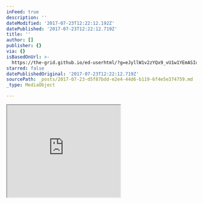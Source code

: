 ```yaml
---
inFeed: true
description: ''
dateModified: '2017-07-23T12:22:12.192Z'
datePublished: '2017-07-23T12:22:12.719Z'
title: ''
author: []
publisher: {}
via: {}
isBasedOnUrl: >-
  https://the-grid.github.io/ed-userhtml/?g=eJyllW1v2zYQx9_vU1w1YEmASIqR1nUcO4ATp62WrQmSeEMwDAVNnSUmFCmQlDV32Hff6bFKtuzN3tjiw93_7vg7cvZmeX1x_3BzCanL5BnAd3ClrUID54WxDoWahU44ifUSwCxDx4CnzFh0c291_8GfePXaLEyRxc3nG9-Hc5S6BGHBpQhCCSeYFF-ZE1qBVSLP0cFGG8h28EEYXDOLkBv9iNwFEDkohZSwZWZX70LG024ZfL-RsdyI3IE1fO6lzuV2GoZlWQaJdaTDA66zcNP6frThcTAO3vYTwaP1zmZh42Por8k0DCHqgsZvEVZLFBRwrTYigTn82dSF5eIKd1PwFtFXdrdb3LjP2crqd24xiSfHW_ajTJafFl_eXrz_dJk8fH7wDlu7wqVLnTGhyLYaFMIfT0aTTdDFyfK8SqQziJlj1fTq9iey6LL-V0uhh4bWacMSPC_4E7qXYiRic-2G-zO0liVCJXeoYjRRTDbvTsYno_HReHT8_sSrt_11Wv_1Re0PGhd5vt9U6eC04WNY6oqQewKD6xhh3aDSmzbMWJEoXygCIU4qVozO-nNYRVDiOvhPEnis-lLUKEixtv3xFyIcBUfB0WDin0QQ71KoJ3C7HOeewz9cyK31wKCce9btJNoU0XmQGtz8H-Xaa9hpttkMVB_ZljWzXrupprAQFy84hLpskborOKcDXBk5hT2pkwTjSAVVj-8dPt95nVctaafwWzdfsX-XIxebXdVyW0HHb2GnCyiZorA06M2GbgiaoRAsLQa9aZ92hVfwUetE4oI-b1o_wc3t9S_R8vL2S7Q8fMXqktpBvmbU2fzeW1O092gyS1EBBbMVHKEwEjhTRBbYOhOBMTAVN7eKTQm3IifiatAawPocnG7LNqsS9Gnok7uzvXa9Jf7lDVE5GtD5awNtYamB-vng2dHRoSksYUBBnX2V-Craf1aS_YODgWrVN3TDGUc96lLdJlUyQXrKCVnHsrz-ubp8pWYxxp0wadSG-3vff5P1KwWfWtXRLYSG-Oiweq1xI8VlQX3LCKEsl9TAjD8lRhdUYJHRJQM_1MWuH46uR2EWiy21V_XbjNc63p31DMAsHQHVMlFzj6NyaDyoW4yGWmozLVPh8JT4vzqHBeek5iw9OqOBi1oDRDz3Xk3PexZC2MdAnpoH8G8VSDog
starred: false
datePublishedOriginal: '2017-07-23T12:22:12.719Z'
sourcePath: _posts/2017-07-23-d5f87bdd-e2e4-44d6-b119-6f4e5e374759.md
_type: MediaObject

---
```

<iframe src="https://the-grid.github.io/ed-userhtml/?g=eJyllW1v2zYQx9_vU1w1YEmASIqR1nUcO4ATp62WrQmSeEMwDAVNnSUmFCmQlDV32Hff6bFKtuzN3tjiw93_7vg7cvZmeX1x_3BzCanL5BnAd3ClrUID54WxDoWahU44ifUSwCxDx4CnzFh0c291_8GfePXaLEyRxc3nG9-Hc5S6BGHBpQhCCSeYFF-ZE1qBVSLP0cFGG8h28EEYXDOLkBv9iNwFEDkohZSwZWZX70LG024ZfL-RsdyI3IE1fO6lzuV2GoZlWQaJdaTDA66zcNP6frThcTAO3vYTwaP1zmZh42Por8k0DCHqgsZvEVZLFBRwrTYigTn82dSF5eIKd1PwFtFXdrdb3LjP2crqd24xiSfHW_ajTJafFl_eXrz_dJk8fH7wDlu7wqVLnTGhyLYaFMIfT0aTTdDFyfK8SqQziJlj1fTq9iey6LL-V0uhh4bWacMSPC_4E7qXYiRic-2G-zO0liVCJXeoYjRRTDbvTsYno_HReHT8_sSrt_11Wv_1Re0PGhd5vt9U6eC04WNY6oqQewKD6xhh3aDSmzbMWJEoXygCIU4qVozO-nNYRVDiOvhPEnis-lLUKEixtv3xFyIcBUfB0WDin0QQ71KoJ3C7HOeewz9cyK31wKCce9btJNoU0XmQGtz8H-Xaa9hpttkMVB_ZljWzXrupprAQFy84hLpskborOKcDXBk5hT2pkwTjSAVVj-8dPt95nVctaafwWzdfsX-XIxebXdVyW0HHb2GnCyiZorA06M2GbgiaoRAsLQa9aZ92hVfwUetE4oI-b1o_wc3t9S_R8vL2S7Q8fMXqktpBvmbU2fzeW1O092gyS1EBBbMVHKEwEjhTRBbYOhOBMTAVN7eKTQm3IifiatAawPocnG7LNqsS9Gnok7uzvXa9Jf7lDVE5GtD5awNtYamB-vng2dHRoSksYUBBnX2V-Craf1aS_YODgWrVN3TDGUc96lLdJlUyQXrKCVnHsrz-ubp8pWYxxp0wadSG-3vff5P1KwWfWtXRLYSG-Oiweq1xI8VlQX3LCKEsl9TAjD8lRhdUYJHRJQM_1MWuH46uR2EWiy21V_XbjNc63p31DMAsHQHVMlFzj6NyaDyoW4yGWmozLVPh8JT4vzqHBeek5iw9OqOBi1oDRDz3Xk3PexZC2MdAnpoH8G8VSDog" height="244" style=""></iframe>
